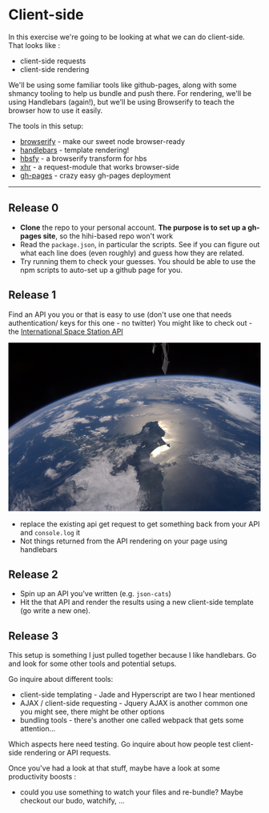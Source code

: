 # Client-side

In this exercise we're going to be looking at what we can do client-side. 
That looks like : 
 - client-side requests
 - client-side rendering

We'll be using some familiar tools like github-pages, along with some shmancy tooling to help us bundle and push there.
For rendering, we'll be using Handlebars (again!), but we'll be using Browserify to teach the browser how to use it easily.

The tools in this setup: 

- [browserify](https://www.npmjs.com/package/browserify) - make our sweet node browser-ready
- [handlebars](http://handlebarsjs.com/) - template rendering!
- [hbsfy](https://www.npmjs.com/package/hbsfy) - a browserify transform for hbs
- [xhr](https://www.npmjs.com/package/xhr) - a request-module that works browser-side
- [gh-pages](https://www.npmjs.com/package/gh-pages) - crazy easy gh-pages deployment

---

## Release 0

- **Clone** the repo to your personal account. **The purpose is to set up a gh-pages site**, so the hihi-based repo won't work
- Read the `package.json`, in particular the scripts. See if you can figure out what each line does (even roughly) and guess how they are related.
- Try running them to check your guesses. You should be able to use the npm scripts to auto-set up a github page for you.

## Release 1

Find an API you you or that is easy to use (don't use one that needs authentication/ keys for this one - no twitter)
You might like to check out - the [International Space Station API](http://wheretheiss.at/w/developer)

![NZ from the ISS](nz_from_iss.png)

- replace the existing api get request to get something back from your API and `console.log` it
- Not things returned from the API rendering on your page using handlebars 

## Release 2

- Spin up an API you've written (e.g. `json-cats`)
- Hit the that API and render the results using a new client-side template (go write a new one). 

## Release 3

This setup is something I just pulled together because I like handlebars.  Go and look for some other tools and potential setups. 

Go inquire about different tools: 
- client-side templating - Jade and Hyperscript are two I hear mentioned
- AJAX / client-side requesting - Jquery AJAX is another common one you might see, there might be other options
- bundling tools - there's another one called webpack that gets some attention...

Which aspects here need testing. Go inquire about how people test client-side rendering or API requests.

Once you've had a look at that stuff, maybe have a look at some productivity boosts : 
- could you use something to watch your files and re-bundle? Maybe checkout our budo, watchify, ... 

